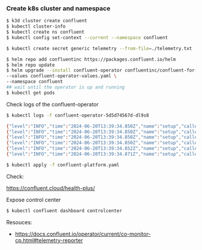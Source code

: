 ### Create k8s cluster and namespace

```bash
$ k3d cluster create confluent
$ kubectl cluster-info
$ kubectl create ns confluent
$ kubectl config set-context --current --namespace confluent
```

```bash
$ kubectl create secret generic telemetry --from-file=./telemetry.txt
```

```bash
$ helm repo add confluentinc https://packages.confluent.io/helm
$ helm repo update
$ helm upgrade --install confluent-operator confluentinc/confluent-for-kubernetes \
--values confluent-operator-values.yaml \
--namespace confluent
## wait until the operator is up and running
$ kubectl get pods
```

Check logs of the confluent-operator
```bash
$ kubectl logs -f confluent-operator-5d5d74567d-dl9s8

{"level":"INFO","time":"2024-06-20T13:39:34.850Z","name":"setup","caller":"log/log.go:31","msg":"Fips mode is set to : ","FIPS mode":false}
{"level":"INFO","time":"2024-06-20T13:39:34.850Z","name":"setup","caller":"log/log.go:31","msg":"KRaftClusterIdRecovery is set to : ","KRaftClusterIdRecovery":true}
{"level":"INFO","time":"2024-06-20T13:39:34.850Z","name":"setup","caller":"log/log.go:31","msg":"confluent telemetry reporter is enabled for CP"}
{"level":"INFO","time":"2024-06-20T13:39:34.850Z","name":"setup","caller":"log/log.go:31","msg":"confluent telemetry reporter is enabled for Operator"}
{"level":"INFO","time":"2024-06-20T13:39:34.852Z","name":"setup","caller":"log/log.go:31","msg":"confluent telemetry reporter is using secret","secretRef":"telemetry"}
{"level":"INFO","time":"2024-06-20T13:39:34.871Z","name":"setup","caller":"log/log.go:31","msg":"Starting Confluent Operator","version":"v0.921.20","build_time":"2024-04-12T14:53:00Z","kubernetes_version":"v1.28.8+k3s1"}
```

```bash
$ kubectl apply -f confluent-platform.yaml
```

Check:

https://confluent.cloud/health-plus/

Expose control center

```bash
$ kubectl confluent dashboard controlcenter
```



Resouces: 
- https://docs.confluent.io/operator/current/co-monitor-cp.html#telemetry-reporter